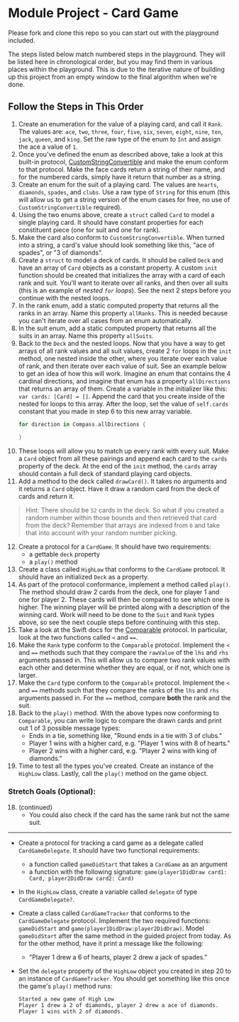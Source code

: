 # Module Project - Card Game

 Please fork and clone this repo so you can start out with the playground included.

The steps listed below match numbered steps in the playground. They will be listed here in chronological order, but you may find them in various places within the playground. This is due to the iterative nature of building up this project from an empty window to the final algorithm when we're done.

## Follow the Steps in This Order

1. Create an enumeration for the value of a playing card, and call it `Rank`. The values are: `ace`, `two`, `three`, `four`, `five`, `six`, `seven`, `eight`, `nine`, `ten`, `jack`, `queen`, and `king`. Set the raw type of the enum to `Int` and assign the ace a value of `1`.
2. Once you've defined the enum as described above, take a look at this built-in protocol, [CustomStringConvertible](https://developer.apple.com/documentation/swift/customstringconvertible) and make the enum conform to that protocol. Make the face cards return a string of their name, and for the numbered cards, simply have it return that number as a string.
3. Create an enum for the suit of a playing card. The values are `hearts`, `diamonds`, `spades`, and `clubs`. Use a raw type of `String` for this enum (this will allow us to get a string version of the enum cases for free, no use of `CustomStringConvertible` required).
4. Using the two enums above, create a `struct` called `Card` to model a single playing card. It should have constant properties for each constituent piece (one for suit and one for rank).
5. Make the card also conform to `CustomStringConvertible`. When turned into a string, a card's value should look something like this, "ace of spades", or "3 of diamonds".
6. Create a `struct` to model a deck of cards. It should be called `Deck` and have an array of `Card` objects as a constant property. A custom `init` function should be created that initializes the array with a card of each rank and suit. You'll want to iterate over all ranks, and then over all suits (this is an example of _nested `for` loops_). See the next 2 steps before you continue with the nested loops.
7. In the rank enum, add a static computed property that returns all the ranks in an array. Name this property `allRanks`. This is needed because you can't iterate over all cases from an enum automatically.
8. In the suit enum, add a static computed property that returns all the suits in an array. Name this property `allSuits`.
9. Back to the `Deck` and the nested loops. Now that you have a way to get arrays of all rank values and all suit values, create 2 `for` loops in the `init` method, one nested inside the other, where you iterate over each value of rank, and then iterate over each value of suit. See an example below to get an idea of how this will work. Imagine an enum that contains the 4 cardinal directions, and imagine that enum has a property `allDirections` that returns an array of them. Create a variable in the initializer like this: `var cards: [Card] = []`. Append the card that you create inside of the nested for loops to this array. After the loop, set the value of `self.cards` constant that you made in step 6 to this new array variable.
    ```swift
    for direction in Compass.allDirections {

    }
    ```
10. These loops will allow you to match up every rank with every suit. Make a `Card` object from all these pairings and append each card to the `cards` property of the deck. At the end of the `init` method, the `cards` array should contain a full deck of standard playing card objects.
11. Add a method to the deck called `drawCard()`. It takes no arguments and it returns a `Card` object. Have it draw a random card from the deck of cards and return it.
>Hint: There should be `52` cards in the deck. So what if you created a random number within those bounds and then retrieved that card from the deck? Remember that arrays are indexed from `0` and take that into account with your random number picking.
12. Create a protocol for a `CardGame`. It should have two requirements:
    * a gettable `deck` property
    * a `play()` method
13. Create a class called `HighLow` that conforms to the `CardGame` protocol. It should have an initialized `Deck` as a property.
14. As part of the protocol conformance, implement a method called `play()`. The method should draw 2 cards from the deck, one for player 1 and one for player 2. These cards will then be compared to see which one is higher. The winning player will be printed along with a description of the winning card. Work will need to be done to the `Suit` and `Rank` types above, so see the next couple steps before continuing with this step.
15. Take a look at the Swift docs for the [Comparable](https://developer.apple.com/documentation/swift/comparable) protocol. In particular, look at the two functions called `<` and `==`.
16. Make the `Rank` type conform to the `Comparable` protocol. Implement the `<` and `==` methods such that they compare the `rawValue` of the `lhs` and `rhs` arguments passed in. This will allow us to compare two rank values with each other and determine whether they are equal, or if not, which one is larger.
17. Make the `Card` type conform to the `Comparable` protocol. Implement the `<` and `==` methods such that they compare the ranks of the `lhs` and `rhs` arguments passed in. For the `==` method, compare **both** the rank and the suit.
18. Back to the `play()` method. With the above types now conforming to `Comparable`, you can write logic to compare the drawn cards and print out 1 of 3 possible message types:
    * Ends in a tie, something like, "Round ends in a tie with 3 of clubs."
    * Player 1 wins with a higher card, e.g. "Player 1 wins with 8 of hearts."
    * Player 2 wins with a higher card, e.g. "Player 2 wins with king of diamonds."
19. Time to test all the types you've created. Create an instance of the `HighLow` class. Lastly, call the `play()` method on the game object.

### Stretch Goals (Optional): 

18. (continued)
    * You could also check if the card has the same rank but not the same suit.

--- 

* Create a protocol for tracking a card game as a delegate called `CardGameDelegate`. It should have two functional requirements:
    * a function called `gameDidStart` that takes a `CardGame` as an argument
    * a function with the following signature: `game(player1DidDraw card1: Card, player2DidDraw card2: Card)`
* In the `HighLow` class, create a variable called `delegate` of type `CardGameDelegate?`.
   
* Create a class called `CardGameTracker` that conforms to the `CardGameDelegate` protocol. Implement the two required functions: `gameDidStart` and `game(player1DidDraw:player2DidDraw)`. Model `gameDidStart` after the same method in the guided project from today. As for the other method, have it print a message like the following:
    * "Player 1 drew a 6 of hearts, player 2 drew a jack of spades."
    
* Set the `delegate` property of the `HighLow` object you created in step 20 to an instance of `CardGameTracker`. You should get something like this once the game's `play()` method runs:
    ```
    Started a new game of High Low
    Player 1 drew a 2 of diamonds, player 2 drew a ace of diamonds.
    Player 1 wins with 2 of diamonds.
    ```
